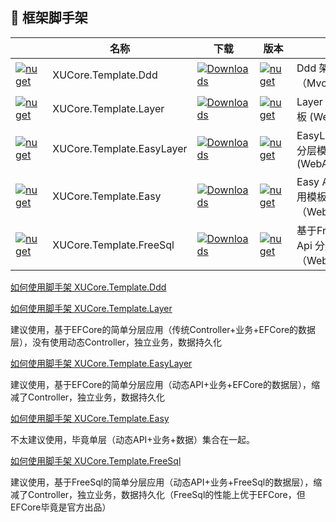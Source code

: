 

## 🍄 框架脚手架

|																																		| 名称								| 下载																																		| 版本																																								| 描述										|
| ------------------------------------------------------------------------------------------------------------------------------------- | --------------------------------- | ----------------------------------------------------------------------------------------------------------------------------------------- | ----------------------------------------------------------------------------------------------------------------------------------------------------------------- | ----------------------------------------- |
| [![nuget](https://shields.io/badge/-Nuget-blue?cacheSeconds=604800)](https://www.nuget.org/packages/XUCore.Template.Ddd)				| XUCore.Template.Ddd				| [![Downloads](https://img.shields.io/nuget/dt/XUCore.Template.Ddd.svg)](https://nuget.org/packages/XUCore.Template.Ddd)					| [![nuget](https://img.shields.io/nuget/v/XUCore.Template.Ddd.svg?cacheSeconds=10800)](https://www.nuget.org/packages/XUCore.Template.Ddd)						| Ddd 架构模板（Mvc/WebApi）				|
| [![nuget](https://shields.io/badge/-Nuget-blue?cacheSeconds=604800)](https://www.nuget.org/packages/XUCore.Template.Layer)			| XUCore.Template.Layer				| [![Downloads](https://img.shields.io/nuget/dt/XUCore.Template.Layer.svg)](https://nuget.org/packages/XUCore.Template.Layer)				| [![nuget](https://img.shields.io/nuget/v/XUCore.Template.Layer.svg?cacheSeconds=10800)](https://www.nuget.org/packages/XUCore.Template.Layer)					| Layer 三层快速模板 (WebApi)						|
| [![nuget](https://shields.io/badge/-Nuget-blue?cacheSeconds=604800)](https://www.nuget.org/packages/XUCore.Template.EasyLayer)		| XUCore.Template.EasyLayer			| [![Downloads](https://img.shields.io/nuget/dt/XUCore.Template.EasyLayer.svg)](https://nuget.org/packages/XUCore.Template.EasyLayer)				| [![nuget](https://img.shields.io/nuget/v/XUCore.Template.EasyLayer.svg?cacheSeconds=10800)](https://www.nuget.org/packages/XUCore.Template.EasyLayer)					| EasyLayer 精简分层模板 (WebApi)						|
| [![nuget](https://shields.io/badge/-Nuget-blue?cacheSeconds=604800)](https://www.nuget.org/packages/XUCore.Template.Easy)				| XUCore.Template.Easy				| [![Downloads](https://img.shields.io/nuget/dt/XUCore.Template.Easy.svg)](https://nuget.org/packages/XUCore.Template.Easy)		| [![nuget](https://img.shields.io/nuget/v/XUCore.Template.Easy.svg?cacheSeconds=10800)](https://www.nuget.org/packages/XUCore.Template.Easy)				| Easy Api 单层应用模板（WebApi）					|
| [![nuget](https://shields.io/badge/-Nuget-blue?cacheSeconds=604800)](https://www.nuget.org/packages/XUCore.Template.FreeSql)				| XUCore.Template.FreeSql				| [![Downloads](https://img.shields.io/nuget/dt/XUCore.Template.FreeSql.svg)](https://nuget.org/packages/XUCore.Template.FreeSql)		| [![nuget](https://img.shields.io/nuget/v/XUCore.Template.FreeSql.svg?cacheSeconds=10800)](https://www.nuget.org/packages/XUCore.Template.FreeSql)				| 基于FreeSql的 Api 分层应用模板（WebApi）					|


[如何使用脚手架 XUCore.Template.Ddd](https://github.com/xuyiazl/XUCore.Template/tree/main/XUCore.Template.Ddd)

[如何使用脚手架 XUCore.Template.Layer](https://github.com/xuyiazl/XUCore.Template/tree/main/XUCore.Template.Layer)

建议使用，基于EFCore的简单分层应用（传统Controller+业务+EFCore的数据层），没有使用动态Controller，独立业务，数据持久化

[如何使用脚手架 XUCore.Template.EasyLayer](https://github.com/xuyiazl/XUCore.Template/tree/main/XUCore.Template.EasyLayer) 

建议使用，基于EFCore的简单分层应用（动态API+业务+EFCore的数据层），缩减了Controller，独立业务，数据持久化

[如何使用脚手架 XUCore.Template.Easy](https://github.com/xuyiazl/XUCore.Template/tree/main/XUCore.Template.Easy) 

不太建议使用，毕竟单层（动态API+业务+数据）集合在一起。

[如何使用脚手架 XUCore.Template.FreeSql](https://github.com/xuyiazl/XUCore.Template/tree/main/XUCore.Template.FreeSql)

建议使用，基于FreeSql的简单分层应用（动态API+业务+FreeSql的数据层），缩减了Controller，独立业务，数据持久化（FreeSql的性能上优于EFCore，但EFCore毕竟是官方出品）
